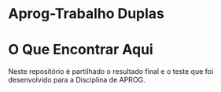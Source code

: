 # Aprog-Trabalho Duplas

# O Que Encontrar Aqui

Neste repositório é partilhado o resultado final e o teste que foi desenvolvido para a Disciplina de APROG.
